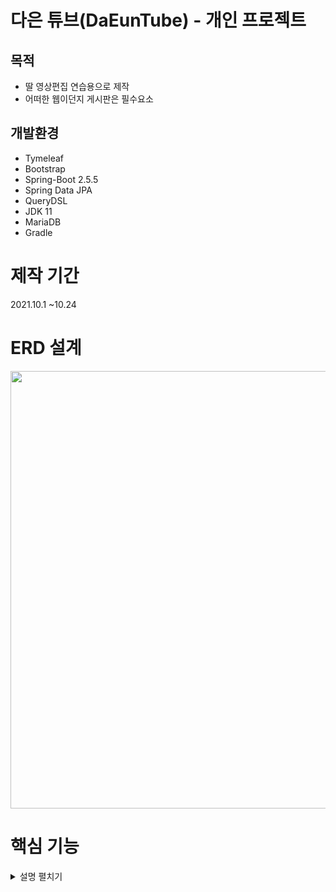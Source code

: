  # 다은 튜브(DaEunTube) - 개인 프로젝트
 ## 목적
* 딸 영상편집 연습용으로 제작
* 어떠한 웹이던지 게시판은 필수요소

## 개발환경
* Tymeleaf
* Bootstrap
* Spring-Boot 2.5.5
* Spring Data JPA
* QueryDSL
* JDK 11
* MariaDB
* Gradle

# 제작 기간
2021.10.1 ~10.24

# ERD 설계
<img src="https://user-images.githubusercontent.com/63856867/138617284-2403373c-76c4-4ce0-bd80-dbd28d6749ff.png" width="700">

# 핵심 기능

<details>
<summary>설명 펼치기</summary>
<div markdown="1">

 ## 실행화면
<img src="https://user-images.githubusercontent.com/63856867/138623531-f270921e-8a13-4d8d-9b3a-a5bbec9e6d81.gif" width="900">
<img src="https://user-images.githubusercontent.com/63856867/138623542-426ac027-6064-4d66-a5f6-806f11db1a21.gif" width="900">
 <hr/>
 
 ## 회원가입 & 로그인

<img src="https://user-images.githubusercontent.com/63856867/138638206-17ca261e-a310-4eff-aa04-b60d35266b81.gif" width="900">

 Controller[코드 바로가기](https://github.com/juntribe/DaEunTube/blob/a533eb605b86aa400a0ebc705180c43053109418/src/main/java/com/daeuntube/controller/MemberController.java#L41)

 
 Service[코드 바로가기](https://github.com/juntribe/DaEunTube/blob/c957810d833bbed3137e83db2b9293c4fbf54b30/src/main/java/com/daeuntube/service/MemberServiceImpl.java#L18)
 
 <hr/>
 
 ## 게시판 CRUD
 
<img src="https://user-images.githubusercontent.com/63856867/138637904-8a9a975b-174e-4816-b08f-4bacc3c5a54d.gif" width="900">
<img src="https://user-images.githubusercontent.com/63856867/138637894-84dffe0a-ba16-4d74-bc18-47411c225500.gif" width="900">
 
 Controller[코드 바로가기]( https://github.com/juntribe/DaEunTube/blob/ab444b9e4bdad465b3e8b3608a6286bf906f045c/src/main/java/com/daeuntube/controller/BoardController.java#L32)
 
 Service[코드 바로가기](https://github.com/juntribe/DaEunTube/blob/70e219a327a74f5e6c0340fcbfc66cc956edd16d/src/main/java/com/daeuntube/service/BoardService.java#L37)

 BoardFileService[코드 바로가기](https://github.com/juntribe/DaEunTube/blob/ab444b9e4bdad465b3e8b3608a6286bf906f045c/src/main/java/com/daeuntube/service/BoardFileService.java#L26) 

 FileService[코드 바로가기]( https://github.com/juntribe/DaEunTube/blob/ab660de29d6e531e6133559113e789d449200ef5/src/main/java/com/daeuntube/service/FileService.java#L14)

 <hr/>
 ## 댓글 등록&삭제
<img src="https://user-images.githubusercontent.com/63856867/138637875-59e64f1c-98b7-4692-9e6f-7a8d9ca2c8c1.gif" width="900">
 
 Controller[코드 바로가기](https://github.com/juntribe/DaEunTube/blob/e65ecd145b17026069ea4241f4203ea1b14641c1/src/main/java/com/daeuntube/controller/ReplyController.java#L22)

 Service[코드 바로가기](https://github.com/juntribe/DaEunTube/blob/e65ecd145b17026069ea4241f4203ea1b14641c1/src/main/java/com/daeuntube/service/ReplyServiceImpl.java#L22)


</div>

 
</details>

